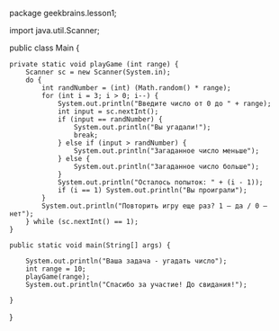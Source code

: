 package geekbrains.lesson1;

import java.util.Scanner;

public class Main {


    private static void playGame (int range) {
        Scanner sc = new Scanner(System.in);
        do {
            int randNumber = (int) (Math.random() * range);
            for (int i = 3; i > 0; i--) {
                System.out.println("Введите число от 0 до " + range);
                int input = sc.nextInt();
                if (input == randNumber) {
                    System.out.println("Вы угадали!");
                    break;
                } else if (input > randNumber) {
                    System.out.println("Загаданное число меньше");
                } else {
                    System.out.println("Загаданное число больше");
                }
                System.out.println("Осталось попыток: " + (i - 1));
                if (i == 1) System.out.println("Вы проиграли");
            }
            System.out.println("Повторить игру еще раз? 1 – да / 0 – нет");
        } while (sc.nextInt() == 1);
    }

    public static void main(String[] args) {

        System.out.println("Ваша задача - угадать число");
        int range = 10;
        playGame(range);
        System.out.println("Спасибо за участие! До свидания!");

    }

}